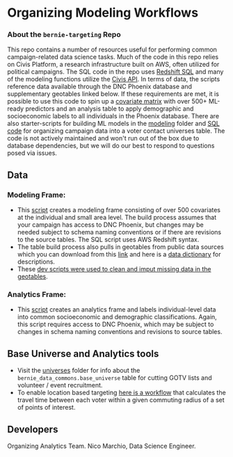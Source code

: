 # Organizing Modeling Workflows

### About the `bernie-targeting` Repo

This repo contains a number of resources useful for performing common campaign-related data science tasks. Much of the code in this repo relies on Civis Platform, a research infrastructure built on AWS, often utilized for political campaigns. The SQL code in the repo uses [Redshift SQL](https://aws.amazon.com/redshift/) and many of the modeling functions utilize the [Civis API](https://civis-python.readthedocs.io/en/stable/). In terms of data, the scripts reference data available through the DNC Phoenix database and supplementary geotables linked below. If these requirements are met, it is possible to use this code to spin up a [covariate matrix](https://github.com/Bernie-2020/bernie-targeting/blob/master/modeling-frame/rainbow-modeling-frame.sql) with over 500+ ML-ready predictors and an analysis table to apply demographic and socioeconomic labels to all individuals in the Phoenix database. There are also starter-scripts for building ML models in the [modeling]( https://github.com/Bernie-2020/bernie-targeting/tree/master/modeling) folder and [SQL code](https://github.com/Bernie-2020/bernie-targeting/tree/master/universes) for organizing campaign data into a voter contact universes table. The code is not actively maintained and won't run out of the box due to database dependencies, but we will do our best to respond to questions posed via issues. 

## Data
### Modeling Frame:
* This [script](https://github.com/Bernie-2020/bernie-targeting/blob/master/modeling-frame/rainbow-modeling-frame.sql) creates a modeling frame consisting of over 500 covariates at the individual and small area level. The build process assumes that your campaign has access to DNC Phoenix, but changes may be needed subject to schema naming conventions or if there are revisions to the source tables. The SQL script uses AWS Redshift syntax. 
* The table build process also pulls in geotables from public data sources which you can download from this [link](https://uchicago.box.com/s/4b2vzr2mu7z2nbo3tx9mlorotah71xqt) and here is a [data dictionary](https://docs.google.com/spreadsheets/d/1IyvVre4zJMJq4bw0epxOhQe0_DSuyxXzQ0qmAObUDRQ/edit?usp=sharing) for descriptions.
* These [dev scripts were used to clean and imput missing data in the geotables](https://github.com/Bernie-2020/bernie-targeting/tree/master/modeling-frame/dev).

### Analytics Frame:
* This [script](https://github.com/Bernie-2020/bernie-targeting/blob/master/modeling-frame/rainbow-analytics-frame.sql) creates an analytics frame and labels individual-level data into common socioeconomic and demographic classifications. Again, this script requires access to DNC Phoenix, which may be subject to changes in schema naming conventions and revisions to source tables.

## Base Universe and Analytics tools
* Visit the [universes](https://github.com/Bernie-2020/bernie-targeting/tree/master/universes) folder for info about the `bernie_data_commons.base_universe` table for cutting GOTV lists and volunteer / event recruitment.
* To enable location based targeting [here is a workflow](https://github.com/Bernie-2020/bernie-targeting/blob/master/analytics/travel-time-targeting_v2.ipynb) that calculates the travel time between each voter within a given commuting radius of a set of points of interest. 

## Developers
Organizing Analytics Team. Nico Marchio, Data Science Engineer.
